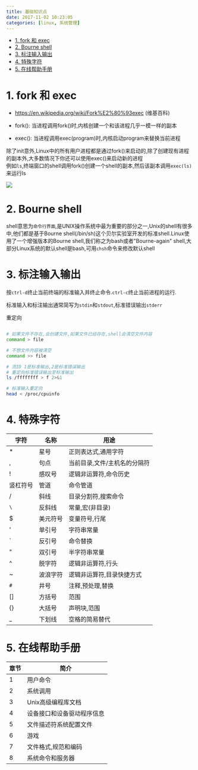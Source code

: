 ```yaml
---
title: 基础知识点
date: 2017-11-02 10:23:05
categories: [linux, 系统管理]
---
```


<!-- TOC -->

- [1. fork 和 exec](#1-fork-和-exec)
- [2. Bourne shell](#2-bourne-shell)
- [3. 标注输入输出](#3-标注输入输出)
- [4. 特殊字符](#4-特殊字符)
- [5. 在线帮助手册](#5-在线帮助手册)

<!-- /TOC -->



<a id="markdown-1-fork-和-exec" name="1-fork-和-exec"></a>
# 1. fork 和 exec

* https://en.wikipedia.org/wiki/Fork%E2%80%93exec (维基百科)

* fork(): 当进程调用fork()时,内核创建一个和该进程几乎一模一样的副本
* exec(): 当进程调用exec(program)时,内核启动program来替换当前进程

除了init意外,Linux中的所有用户进程都是通过fork()来启动的,除了创建现有进程的副本外,大多数情况下你还可以使用exec()来启动新的进程  
例如`ls`,终端窗口的shell调用fork()创建一个shell的副本,然后该副本调用`exec(ls)`来运行ls

![](http://ouxarji35.bkt.clouddn.com/snipaste_20171102_102703.png)


<a id="markdown-2-bourne-shell" name="2-bourne-shell"></a>
# 2. Bourne shell

shell意思为`命令行界面`,是UNIX操作系统中最为重要的部分之一,Unix的shell有很多中,他们都是基于Bourne shell(/bin/sh)这个贝尔实验室开发的标准shell.Linux使用了一个增强版本的Bourne shell,我们称之为bash或者"Bourne-again" shell,大部分Linux系统的默认shell是bash,可用`chsh`命令来修改默认shell


<a id="markdown-3-标注输入输出" name="3-标注输入输出"></a>
# 3. 标注输入输出

按`ctrl-d`终止当前终端的标准输入并终止命令.`ctrl-c`终止当前进程的运行.

标准输入和标注输出通常简写为`stdin`和`stdout`,标准错误输出`stderr`

重定向
```bash

# 如果文件不存在,会创建文件,如果文件已经存在,shell会清空文件内容
command > file

# 不想文件内容被清空
command >> file

# 流ID 1是标准输出,2是标准错误输出
# 重定向标准错误输出至标准输出
ls /ffffffff > f 2>&1

# 标准输入重定向
head < /proc/cpuinfo
```

<a id="markdown-4-特殊字符" name="4-特殊字符"></a>
# 4. 特殊字符

字符|名称|用途
-|-|-
*|星号|正则表达式,通用字符
,|句点|当前目录,文件/主机名的分隔符
!|感叹号|逻辑非运算符,命令历史
竖杠符号|管道|命令管道
/|斜线|目录分割符,搜索命令
`\`|反斜线|常量,宏(非目录)
$|美元符号|变量符号,行尾
'|单引号|字符串常量
`|反引号|命令替换
"|双引号|半字符串常量
^|脱字符|逻辑非运算符,行头
~|波浪字符|逻辑非运算符,目录快捷方式
`#`|井号|注释,预处理,替换
[]|方括号|范围
{}|大括号|声明块,范围
_|下划线|空格的简易替代

<a id="markdown-5-在线帮助手册" name="5-在线帮助手册"></a>
# 5. 在线帮助手册

章节|简介
-|-
1|用户命令
2|系统调用
3|Unix高级编程库文档
4|设备接口和设备驱动程序信息
5|文件描述符系统配置文件
6|游戏
7|文件格式,规范和编码
8|系统命令和服务器


